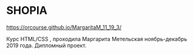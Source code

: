 # SHOPIA
https://orcourse.github.io/MargaritaM_11_19_3/

Курс HTML/CSS , проходила Маргарита Метельская ноябрь-декабрь 2019 года. Дипломный проект. 
